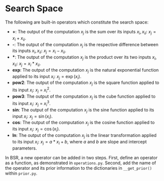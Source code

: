 # Search Space

The following are built-in operators which constitute the search space:

- **\+**: The output of the computation $x_j$ is the sum over its inputs $x_i, x_{ii}$: $x_j = x_i + x_{ii}$.
- **\-**: The output of the computation $x_j$ is the respective difference between its inputs $x_i, x_{ii}$: $x_j = x_i - x_{ii}$.
- __\*__: The output of the computation $x_j$ is the product over its two inputs $x_i, x_{ii}$: $x_j = x_i * x_{ii}$.
- **exp**: The output of the computation $x_j$ is the natural exponential function applied to its input $x_i$: $x_j = \exp(x_i)$.
- **pow2**: The output of the computation $x_j$ is the square function applied to its input $x_i$: $x_j$ = $x_i^2$.
- **pow3**: The output of the computation $x_j$ is the cube function applied to its input $x_i$: $x_j$ = $x_i^3$.
- **sin**: The output of the computation $x_j$ is the sine function applied to its input $x_i$: $x_j = \sin(x_i)$.
- **cos**: The output of the computation $x_j$ is the cosine function applied to its input $x_i$: $x_j = \cos(x_i)$.
- **ln**: The output of the computation $x_j$ is the linear transformation applied to its input $x_i$: $x_j = a * x_i + b$, where $a$ and $b$ are slope and intercept parameters.

In BSR, a new operator can be added in two steps. First, define an operator as a function, as demonstrated in `operations.py`. Second, add the name of the operator and its prior information to the dictionaries in `__get_prior()` within `prior.py`.
